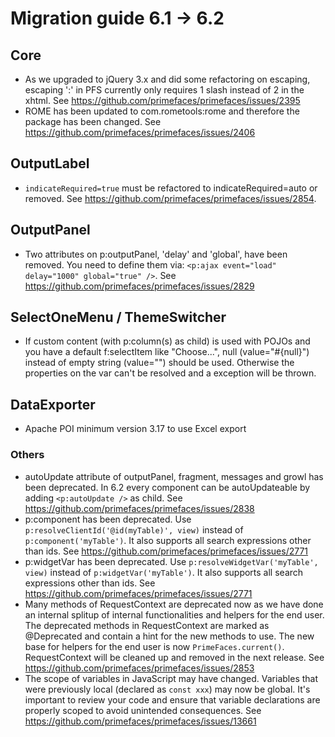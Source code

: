 # Migration guide 6.1 -> 6.2

## Core
* As we upgraded to jQuery 3.x and did some refactoring on escaping, escaping ':' in PFS currently only requires 1 slash instead of 2 in the xhtml. See https://github.com/primefaces/primefaces/issues/2395
* ROME has been updated to com.rometools:rome and therefore the package has been changed. See https://github.com/primefaces/primefaces/issues/2406

## OutputLabel
* `indicateRequired=true` must be refactored to indicateRequired=auto or removed. See https://github.com/primefaces/primefaces/issues/2854.

## OutputPanel
* Two attributes on p:outputPanel, 'delay' and 'global', have been removed. You need to define them via:
  `<p:ajax event="load" delay="1000" global="true" />`. See https://github.com/primefaces/primefaces/issues/2829

## SelectOneMenu / ThemeSwitcher
* If custom content (with p:column(s) as child) is used with POJOs and you have a default f:selectItem like "Choose...", null (value="#{null}") instead of empty string (value="") should be used. Otherwise the properties on the var can't be resolved and a exception will be thrown.

## DataExporter
* Apache POI minimum version 3.17 to use Excel export

### Others
* autoUpdate attribute of outputPanel, fragment, messages and growl has been deprecated. In 6.2 every component can be autoUpdateable by adding `<p:autoUpdate />` as child. See https://github.com/primefaces/primefaces/issues/2838
* p:component has been deprecated. Use `p:resolveClientId('@id(myTable)', view)` instead of `p:component('myTable')`. It also supports all search expressions other than ids. See https://github.com/primefaces/primefaces/issues/2771
* p:widgetVar has been deprecated. Use `p:resolveWidgetVar('myTable', view)` instead of `p:widgetVar('myTable')`. It also supports all search expressions other than ids. See https://github.com/primefaces/primefaces/issues/2771
* Many methods of RequestContext are deprecated now as we have done an internal splitup of internal functionalities and helpers for the end user. The deprecated methods in RequestContext are marked as @Deprecated and contain a hint for the new methods to use. The new base for helpers for the end user is now `PrimeFaces.current()`. RequestContext will be cleaned up and removed in the next release. See https://github.com/primefaces/primefaces/issues/2853
* The scope of variables in JavaScript may have changed. Variables that were previously local (declared as `const xxx`) may now be global. It's important to review your code and ensure that variable declarations are properly scoped to avoid unintended consequences. See https://github.com/primefaces/primefaces/issues/13661